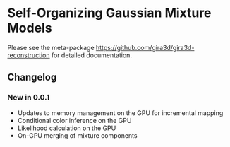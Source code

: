 # Self-Organizing Gaussian Mixture Models

Please see the meta-package https://github.com/gira3d/gira3d-reconstruction for detailed documentation.

## Changelog

### New in 0.0.1
- Updates to memory management on the GPU for incremental mapping
- Conditional color inference on the GPU
- Likelihood calculation on the GPU
- On-GPU merging of mixture components
